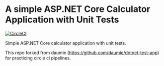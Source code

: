# A simple ASP.NET Core Calculator  Application with Unit Tests

[![CircleCI](https://dl.circleci.com/status-badge/img/circleci/7yF1c3msr3SwZSq3SqUN7u/9kgfqkdbvULryxdQUvZ6zS/tree/main.svg?style=svg&circle-token=a53b8cf2265f9092c82305bc0f8d2486fb59f6bf)](https://dl.circleci.com/status-badge/redirect/circleci/7yF1c3msr3SwZSq3SqUN7u/9kgfqkdbvULryxdQUvZ6zS/tree/main)

Simple ASP.NET Core calculator  application  with unit tests.

This repo forked from daumie (https://github.com/daumie/dotnet-test-app) for practicing circle ci pipelines. 


